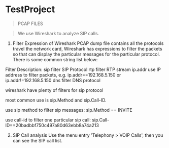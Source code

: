 # TestProject

>PCAP FILES

>We use Wireshark to analyze SIP calls.

1. Filter Expression of Wireshark
PCAP dump file contains all the protocols travel the network card, Wireshark has expressions to filter the packets so that can display the particular messages for the particular protocol. There is some common string list below:

Filter	Description:
sip	filter SIP Protocol
rtp	filter RTP stream
ip.addr	use IP address to filter packets, e.g. ip.addr==192.168.5.150 or ip.addr!=192.168.5.150
dns 	filter DNS protocol

wireshark have plenty of filters for sip protocol

most common use is sip.Method and sip.Call-ID.

use sip method to filter sip messages: sip.Method == INVITE

use call-id to filter one particular sip call: sip.Call-ID==20badbbf750c497a80d63ebb8a74a213

2. SIP Call analysis 
Use the menu entry 'Telephony > VOIP Calls', then you can see the SIP call list. 
